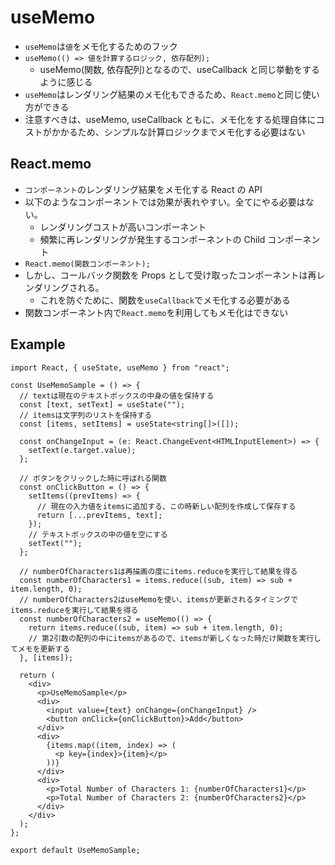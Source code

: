 # useMemo

- `useMemo`は`値`をメモ化するためのフック
- `useMemo(() => 値を計算するロジック, 依存配列);`
  - useMemo(関数, 依存配列)となるので、useCallback と同じ挙動をするように感じる
- `useMemo`はレンダリング結果のメモ化もできるため、`React.memo`と同じ使い方ができる
- 注意すべきは、useMemo, useCallback ともに、メモ化をする処理自体にコストがかかるため、シンプルな計算ロジックまでメモ化する必要はない

## React.memo

- `コンポーネント`のレンダリング結果をメモ化する React の API
- 以下のようなコンポーネントでは効果が表れやすい。全てにやる必要はない。
  - レンダリングコストが高いコンポーネント
  - 頻繁に再レンダリングが発生するコンポーネントの Child コンポーネント
- `React.memo(関数コンポーネント);`
- しかし、コールバック関数を Props として受け取ったコンポーネントは再レンダリングされる。
  - これを防ぐために、関数を`useCallback`でメモ化する必要がある
- 関数コンポーネント内で`React.memo`を利用してもメモ化はできない

## Example

```tsx
import React, { useState, useMemo } from "react";

const UseMemoSample = () => {
  // textは現在のテキストボックスの中身の値を保持する
  const [text, setText] = useState("");
  // itemsは文字列のリストを保持する
  const [items, setItems] = useState<string[]>([]);

  const onChangeInput = (e: React.ChangeEvent<HTMLInputElement>) => {
    setText(e.target.value);
  };

  // ボタンをクリックした時に呼ばれる関数
  const onClickButton = () => {
    setItems((prevItems) => {
      // 現在の入力値をitemsに追加する、この時新しい配列を作成して保存する
      return [...prevItems, text];
    });
    // テキストボックスの中の値を空にする
    setText("");
  };

  // numberOfCharacters1は再描画の度にitems.reduceを実行して結果を得る
  const numberOfCharacters1 = items.reduce((sub, item) => sub + item.length, 0);
  // numberOfCharacters2はuseMemoを使い、itemsが更新されるタイミングでitems.reduceを実行して結果を得る
  const numberOfCharacters2 = useMemo(() => {
    return items.reduce((sub, item) => sub + item.length, 0);
    // 第2引数の配列の中にitemsがあるので、itemsが新しくなった時だけ関数を実行してメモを更新する
  }, [items]);

  return (
    <div>
      <p>UseMemoSample</p>
      <div>
        <input value={text} onChange={onChangeInput} />
        <button onClick={onClickButton}>Add</button>
      </div>
      <div>
        {items.map((item, index) => (
          <p key={index}>{item}</p>
        ))}
      </div>
      <div>
        <p>Total Number of Characters 1: {numberOfCharacters1}</p>
        <p>Total Number of Characters 2: {numberOfCharacters2}</p>
      </div>
    </div>
  );
};

export default UseMemoSample;
```
